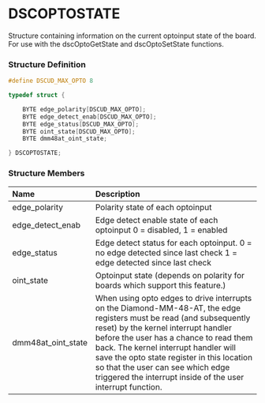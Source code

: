 # DSCOPTOSTATE

Structure containing information on the current optoinput state of the board. For use with the dscOptoGetState and dscOptoSetState functions.

### Structure Definition

```c
#define DSCUD_MAX_OPTO 8

typedef struct {

    BYTE edge_polarity[DSCUD_MAX_OPTO];
    BYTE edge_detect_enab[DSCUD_MAX_OPTO];
    BYTE edge_status[DSCUD_MAX_OPTO];
    BYTE oint_state[DSCUD_MAX_OPTO];
    BYTE dmm48at_oint_state;

} DSCOPTOSTATE;
```

### Structure Members

| Name | Description |
| :--- | :--- |
| edge\_polarity | Polarity state of each optoinput |
| edge\_detect\_enab | Edge detect enable state of each optoinput 0 = disabled, 1 = enabled |
| edge\_status | Edge detect status for each optoinput. 0 = no edge detected since last check 1 = edge detected since last check |
| oint\_state | Optoinput state \(depends on polarity for boards which support this feature.\) |
| dmm48at\_oint\_state | When using opto edges to drive interrupts on the Diamond-MM-48-AT, the edge registers must be read \(and subsequently reset\) by the kernel interrupt handler before the user has a chance to read them back. The kernel interrupt handler will save the opto state register in this location so that the user can see which edge triggered the interrupt inside of the user interrupt function. |

